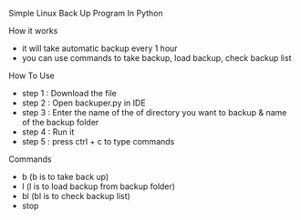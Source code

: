 Simple Linux Back Up Program In Python

How it works

- it will take automatic backup every 1 hour
- you can use commands to take backup, load backup, check backup list

How To Use

- step 1 : Download the file
- step 2 : Open backuper.py in IDE 
- step 3 : Enter the name of the of directory you want to backup & name of the backup folder
- step 4 : Run it
- step 5 : press ctrl + c to type commands

Commands

- b (b is to take back up)
- l <filename> (l is to load backup from backup folder)
- bl (bl is to check backup list)
- stop
